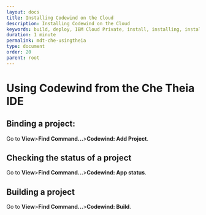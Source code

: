 ```yaml
---
layout: docs
title: Installing Codewind on the Cloud
description: Installing Codewind on the Cloud
keywords: build, deploy, IBM Cloud Private, install, installing, installation, chart, Helm, develop, cloud, public cloud, services, command line, cli, command, start, stop, update, open, delete, options, operation, devops, OpenShift, OKD
duration: 1 minute
permalink: mdt-che-usingtheia
type: document
order: 20
parent: root
---
```


# Using Codewind from the Che Theia IDE

## Binding a project:

Go to **View**>**Find Command…**>**Codewind: Add Project**.

## Checking the status of a project

Go to **View**>**Find Command…**>**Codewind: App status**.

## Building a project 

Go to **View**>**Find Command…**>**Codewind: Build**.



